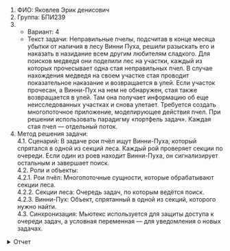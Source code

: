 
1. ФИО: Яковлев Эрик денисович
2. Группа: БПИ239
3. - Вариант: 4
   - Текст задачи: Неправильные пчелы, подсчитав в конце месяца убытки от наличия в лесу Винни Пуха, решили разыскать его и наказать в назидание всем другим любителям сладкого.
   Для поисков медведя они поделили лес на участки, каждый из которых прочесывает одна стая неправильных пчел. В случае нахождения медведя на своем участке стая проводит
   показательное наказание и возвращается в улей. Если участок прочесан, а Винни-Пух на нем не обнаружен, стая также возвращается в улей.
 Там она получает информацию об еще неисследованных участках и снова улетает. Требуется создать многопоточное приложение, моделирующее действия пчел.
 При решении использовать парадигму «портфель задач». Каждая стая пчел — отдельный поток.
4. Метод решения задачи:  
4.1. Сценарий: В задаче рои пчёл ищут Винни-Пуха, который спрятался в одной из секций леса. Каждый рой проверяет секции по очереди.
    Если один из роев находит Винни-Пуха, он сигнализирует остальным и завершает поиск.  
  4.2. Роли и объекты:  
    4.2.1. Рои пчёл: Многопоточные сущности, которые обрабатывают секции леса.  
    4.2.2. Секции леса: Очередь задач, по которым ведётся поиск.  
    4.2.3. Винни-Пух: Объект, спрятанный в одной из секций, которого нужно найти.  
4.3. Синхронизация: Мьютекс используется для защиты доступа к очереди задач, а условная переменная — для уведомления о новых задачах.  




<details>
  <summary>Отчет</summary>

## На 4-5 баллов
### Модель параллельных вычислений  
Используется POSIX Threads:
- Мьютекс (pthread_mutex_t) синхронизирует доступ к очереди.
- Условная переменная (pthread_cond_t) позволяет потокам ждать новых задач.  
Каждый поток обрабатывает секции из очереди и завершает работу при обнаружении Винни-Пуха.
### Входные данные
Ввод с консоли:
- Размер леса (количество секций).
- Количество роев пчёл.
- Номер секции, где спрятан Винни-Пух.  
Пример ввода:
```
What is the size of the forest? (enter a positive number):  10  
How many bee swarms are there? (enter a positive number): 3  
Where are you hiding? (choose a section between 1 and 10): 5
```
### Вывод программы
Вывод отображает ключевые события:
```
Bee swarm 1 is searching section 1
Bee swarm 1 did not find Winnie the Pooh in section 1 and returned to the hive
Bee swarm 3 is searching section 3
Bee swarm 3 did not find Winnie the Pooh in section 3 and returned to the hive
Bee swarm 2 is searching section 2
Bee swarm 2 did not find Winnie the Pooh in section 2 and returned to the hive
Bee swarm 1 is searching section 4
Bee swarm 1 did not find Winnie the Pooh in section 4 and returned to the hive
Bee swarm 2 is searching section 6
Bee swarm 2 did not find Winnie the Pooh in section 6 and returned to the hive
Bee swarm 3 is searching section 5
Bee swarm 3 found and punished Winnie the Pooh in section 5
Bee swarm 1 is searching section 7
Bee swarm 1 did not find Winnie the Pooh in section 7 and returned to the hive
Bee swarm 2 is searching section 8
Bee swarm 2 did not find Winnie the Pooh in section 8 and returned to the hive
All bee swarms have returned to the hive.
Winnie the Pooh was found by bee swarm 3 in section 5.
Bee swarm 1 is searching section 3
Bee swarm 2 found and punished Winnie the Pooh in section 5
All bee swarms have returned to the hive.
```

## На 6-7 баллов


## На 8 баллов



## На 9 баллов


## На 10 баллов

</details>
